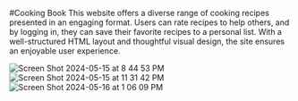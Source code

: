 #Cooking Book
This website offers a diverse range of cooking recipes presented in an engaging format. Users can rate recipes to help others, and by logging in, they can save their favorite recipes to a personal list. With a well-structured HTML layout and thoughtful visual design, the site ensures an enjoyable user experience.

![Screen Shot 2024-05-15 at 8 44 53 PM](https://github.com/avachoi/cooking_book/assets/72422987/59b70094-9868-470c-b7c0-4468d7b8a0d0)
![Screen Shot 2024-05-15 at 11 31 42 PM](https://github.com/avachoi/cooking_book/assets/72422987/e6abed80-c35e-4ff6-8b2d-77b219d6139f)
![Screen Shot 2024-05-16 at 1 06 09 PM](https://github.com/avachoi/cooking_book/assets/72422987/6e3d6a1e-8e85-42ed-92ac-541c045f416b)
